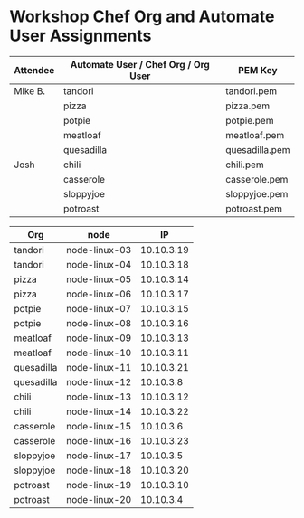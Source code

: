 # Workshop Chef Org and Automate User Assignments

| Attendee | Automate User / Chef Org / Org User | PEM Key        |
| -------- | ----------------------------------- | -------------- |
| Mike B.  | tandori                             | tandori.pem    |
|          | pizza                               | pizza.pem      |
|          | potpie                              | potpie.pem     |
|          | meatloaf                            | meatloaf.pem   |
|          | quesadilla                          | quesadilla.pem |
| Josh     | chili                               | chili.pem      |
|          | casserole                           | casserole.pem  |
|          | sloppyjoe                           | sloppyjoe.pem  |
|          | potroast                            | potroast.pem   |

| Org        | node          | IP         |
| ---------- | ------------- | ---------- |
| tandori    | node-linux-03 | 10.10.3.19 |
| tandori    | node-linux-04 | 10.10.3.18 |
| pizza      | node-linux-05 | 10.10.3.14 |
| pizza      | node-linux-06 | 10.10.3.17 |
| potpie     | node-linux-07 | 10.10.3.15 |
| potpie     | node-linux-08 | 10.10.3.16 |
| meatloaf   | node-linux-09 | 10.10.3.13 |
| meatloaf   | node-linux-10 | 10.10.3.11 |
| quesadilla | node-linux-11 | 10.10.3.21 |
| quesadilla | node-linux-12 | 10.10.3.8  |
| chili      | node-linux-13 | 10.10.3.12 |
| chili      | node-linux-14 | 10.10.3.22 |
| casserole  | node-linux-15 | 10.10.3.6  |
| casserole  | node-linux-16 | 10.10.3.23 |
| sloppyjoe  | node-linux-17 | 10.10.3.5  |
| sloppyjoe  | node-linux-18 | 10.10.3.20 |
| potroast   | node-linux-19 | 10.10.3.10 |
| potroast   | node-linux-20 | 10.10.3.4  |
